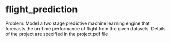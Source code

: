 # flight_prediction
Problem: Model a two stage predictive machine learning engine that forecasts the on-time
performance of flight from the given datasets.
Details of the project are specified in the project.pdf file
